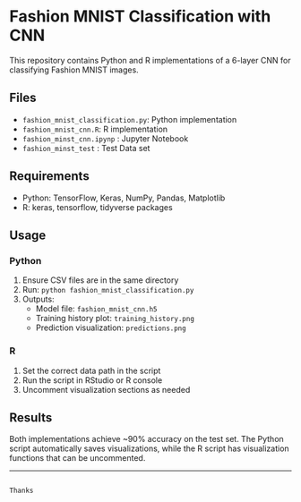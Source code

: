 # Fashion MNIST Classification with CNN

This repository contains Python and R implementations of a 6-layer CNN for classifying Fashion MNIST images.

## Files
- `fashion_mnist_classification.py`: Python implementation
- `fashion_mnist_cnn.R`: R implementation
- `fashion_minst_cnn.ipynp` : Jupyter Notebook
- `fashion_minst_test` : Test Data set

## Requirements
- Python: TensorFlow, Keras, NumPy, Pandas, Matplotlib
- R: keras, tensorflow, tidyverse packages

## Usage

### Python
1. Ensure CSV files are in the same directory
2. Run: `python fashion_mnist_classification.py`
3. Outputs:
   - Model file: `fashion_mnist_cnn.h5`
   - Training history plot: `training_history.png`
   - Prediction visualization: `predictions.png`

### R
1. Set the correct data path in the script
2. Run the script in RStudio or R console
3. Uncomment visualization sections as needed

## Results
Both implementations achieve ~90% accuracy on the test set. The Python script automatically saves visualizations, while the R script has visualization functions that can be uncommented.

________________________________________________________________________________________________________________________________________________________________________________________________________________
                                                                                    Thanks
